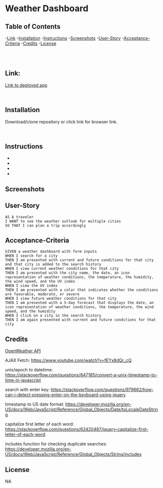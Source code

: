<h1> Weather Dashboard </h1>

## Table of Contents

-[Link](#link) -[Installation](#installation) -[Instructions](#instructions) -[Screenshots](#screenshots) -[User-Story](#user-story) -[Acceptance-Criteria](#acceptance-criteria) -[Credits](#credits) -[License](#license)

<br></br>

## Link:

<a href="https://mbenson025.github.io/weather-dashboard/">Link to deployed app</a>

<br>

## Installation

Download/clone repository or click link for browser link.

<br>

## Instructions

-
-
-
-

## Screenshots

## User-Story

```
AS A traveler
I WANT to see the weather outlook for multiple cities
SO THAT I can plan a trip accordingly
```

## Acceptance-Criteria

```
GIVEN a weather dashboard with form inputs
WHEN I search for a city
THEN I am presented with current and future conditions for that city and that city is added to the search history
WHEN I view current weather conditions for that city
THEN I am presented with the city name, the date, an icon representation of weather conditions, the temperature, the humidity, the wind speed, and the UV index
WHEN I view the UV index
THEN I am presented with a color that indicates whether the conditions are favorable, moderate, or severe
WHEN I view future weather conditions for that city
THEN I am presented with a 5-day forecast that displays the date, an icon representation of weather conditions, the temperature, the wind speed, and the humidity
WHEN I click on a city in the search history
THEN I am again presented with current and future conditions for that city
```

## Credits

<a href="https://openweathermap.org/api/one-call-api">OpenWeather API</a>

AJAX Fetch: https://www.youtube.com/watch?v=fEYx8dQr_cQ

unix/epoch to datetime: https://stackoverflow.com/questions/847185/convert-a-unix-timestamp-to-time-in-javascript

search with enter key: https://stackoverflow.com/questions/979662/how-can-i-detect-pressing-enter-on-the-keyboard-using-jquery

timestamp to US date format: https://developer.mozilla.org/en-US/docs/Web/JavaScript/Reference/Global_Objects/Date/toLocaleDateString

capitalize first letter of each word: https://stackoverflow.com/questions/62420487/jquery-capitalize-first-letter-of-each-word

includes function for checking duplicate searches: https://developer.mozilla.org/en-US/docs/Web/JavaScript/Reference/Global_Objects/String/includes

## License

NA
